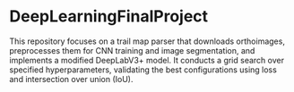 # DeepLearningFinalProject
This repository focuses on a trail map parser that downloads orthoimages, preprocesses them for CNN training and image segmentation, and implements a modified DeepLabV3+ model. It conducts a grid search over specified hyperparameters, validating the best configurations using loss and intersection over union (IoU).

